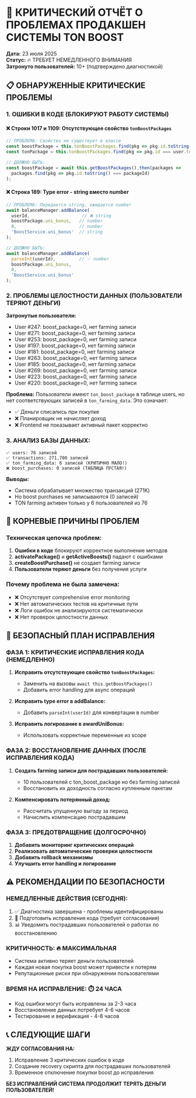 # 🚨 КРИТИЧЕСКИЙ ОТЧЁТ О ПРОБЛЕМАХ ПРОДАКШЕН СИСТЕМЫ TON BOOST

**Дата:** 23 июля 2025  
**Статус:** 🔥 ТРЕБУЕТ НЕМЕДЛЕННОГО ВНИМАНИЯ  
**Затронуто пользователей:** 10+ (подтверждено диагностикой)

## 📋 ОБНАРУЖЕННЫЕ КРИТИЧЕСКИЕ ПРОБЛЕМЫ

### 1. **ОШИБКИ В КОДЕ (БЛОКИРУЮТ РАБОТУ СИСТЕМЫ)**

#### ❌ **Строки 1017 и 1109:** Отсутствующее свойство `tonBoostPackages`
```typescript
// ПРОБЛЕМА: Свойство не существует в классе
const boostPackage = this.tonBoostPackages.find(pkg => pkg.id.toString() === packageId);
const tonPackage = this.tonBoostPackages.find(pkg => pkg.id === user.ton_boost_package);

// ДОЛЖНО БЫТЬ:
const boostPackage = await this.getBoostPackages().then(packages => 
  packages.find(pkg => pkg.id.toString() === packageId)
);
```

#### ❌ **Строка 189:** Type error - string вместо number
```typescript
// ПРОБЛЕМА: Передается string, ожидается number
await balanceManager.addBalance(
  userId,                    // ❌ string
  boostPackage.uni_bonus,   // number
  0,                        // number
  'BoostService.uni_bonus'  // string
);

// ДОЛЖНО БЫТЬ:
await balanceManager.addBalance(
  parseInt(userId),         // ✅ number
  boostPackage.uni_bonus,
  0,
  'BoostService.uni_bonus'
);
```

### 2. **ПРОБЛЕМЫ ЦЕЛОСТНОСТИ ДАННЫХ (ПОЛЬЗОВАТЕЛИ ТЕРЯЮТ ДЕНЬГИ)**

**Затронутые пользователи:**
- User #247: boost_package=0, нет farming записи
- User #271: boost_package=0, нет farming записи  
- User #253: boost_package=0, нет farming записи
- User #197: boost_package=0, нет farming записи
- User #181: boost_package=0, нет farming записи
- User #263: boost_package=0, нет farming записи
- User #185: boost_package=0, нет farming записи
- User #269: boost_package=0, нет farming записи
- User #223: boost_package=0, нет farming записи
- User #220: boost_package=0, нет farming записи

**Проблема:** Пользователи имеют `ton_boost_package` в таблице users, но нет соответствующих записей в `ton_farming_data`. Это означает:
- ✅ Деньги списались при покупке
- ❌ Планировщик не начисляет доход
- ❌ Frontend не показывает активный пакет корректно

### 3. **АНАЛИЗ БАЗЫ ДАННЫХ:**

```
✅ users: 76 записей
✅ transactions: 271,700 записей  
✅ ton_farming_data: 6 записей (КРИТИЧНО МАЛО!)
❌ boost_purchases: 0 записей (ТАБЛИЦА ПУСТАЯ!)
```

**Выводы:**
- Система обрабатывает множество транзакций (271K)
- Но boost purchases не записываются (0 записей)
- TON farming активен только у 6 пользователей из 76

## 🎯 **КОРНЕВЫЕ ПРИЧИНЫ ПРОБЛЕМ**

### Техническая цепочка проблем:
1. **Ошибки в коде** блокируют корректное выполнение методов
2. **activatePackage()** и **getActiveBoosts()** падают с ошибками
3. **createBoostPurchase()** не создает farming записи
4. **Пользователи теряют деньги** без получения услуги

### Почему проблема не была замечена:
- ❌ Отсутствует comprehensive error monitoring
- ❌ Нет автоматических тестов на критичные пути
- ❌ Логи ошибок не анализируются систематически
- ❌ Нет проверок целостности данных

## 🚀 **БЕЗОПАСНЫЙ ПЛАН ИСПРАВЛЕНИЯ**

### **ФАЗА 1: КРИТИЧЕСКИЕ ИСПРАВЛЕНИЯ КОДА (НЕМЕДЛЕННО)**

1. **Исправить отсутствующее свойство `tonBoostPackages`:**
   - Заменить на вызовы `await this.getBoostPackages()`
   - Добавить error handling для async операций

2. **Исправить type error в addBalance:**
   - Добавить `parseInt(userId)` для конвертации в number

3. **Исправить логирование в awardUniBonus:**
   - Использовать корректные переменные из scope

### **ФАЗА 2: ВОССТАНОВЛЕНИЕ ДАННЫХ (ПОСЛЕ ИСПРАВЛЕНИЯ КОДА)**

1. **Создать farming записи для пострадавших пользователей:**
   - 10 пользователей с ton_boost_package но без farming записей
   - Восстановить их доходность согласно купленным пакетам

2. **Компенсировать потерянный доход:**
   - Рассчитать упущенную выгоду за период
   - Начислить компенсацию пострадавшим

### **ФАЗА 3: ПРЕДОТВРАЩЕНИЕ (ДОЛГОСРОЧНО)**

1. **Добавить мониторинг критических операций**
2. **Реализовать автоматические проверки целостности**
3. **Добавить rollback механизмы**
4. **Улучшить error handling и логирование**

## ⚠️ **РЕКОМЕНДАЦИИ ПО БЕЗОПАСНОСТИ**

### **НЕМЕДЛЕННЫЕ ДЕЙСТВИЯ (СЕГОДНЯ):**
1. ✅ Диагностика завершена - проблемы идентифицированы
2. 🔧 Подготовить исправления кода (требует согласования)
3. 📊 Уведомить пострадавших пользователей о работах по восстановлению

### **КРИТИЧНОСТЬ:** 🔥 **МАКСИМАЛЬНАЯ**
- Система активно теряет деньги пользователей
- Каждая новая покупка boost может привести к потерям
- Репутационные риски при обнаружении пользователями

### **ВРЕМЯ НА ИСПРАВЛЕНИЕ:** ⏱️ **24 ЧАСА**
- Код ошибки могут быть исправлены за 2-3 часа
- Восстановление данных потребует 4-6 часов  
- Тестирование и верификация - 4-8 часов

## 📞 **СЛЕДУЮЩИЕ ШАГИ**

**ЖДУ СОГЛАСОВАНИЯ НА:**
1. Исправление 3 критических ошибок в коде
2. Создание recovery скрипта для пострадавших пользователей
3. Временное отключение покупки boost до исправления

**БЕЗ ИСПРАВЛЕНИЙ СИСТЕМА ПРОДОЛЖИТ ТЕРЯТЬ ДЕНЬГИ ПОЛЬЗОВАТЕЛЕЙ!**